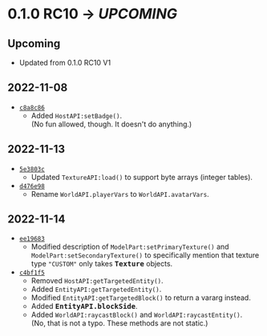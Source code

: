 # 0.1.0 RC10 → *UPCOMING* #

Upcoming
--------------------------------------------------
* Updated from 0.1.0 RC10 V1

2022-11-08
--------------------------------------------------
* [`c8a8c86`](https://github.com/Kingdom-of-The-Moon/FiguraRewriteRewrite/commit/c8a8c86)
  * Added `HostAPI:setBadge()`.  
    (No fun allowed, though. It doesn't do anything.)

2022-11-13
--------------------------------------------------
* [`5e3803c`](https://github.com/Kingdom-of-The-Moon/FiguraRewriteRewrite/commit/5e3803c)
  * Updated `TextureAPI:load()` to support byte arrays (integer tables).
* [`d476e98`](https://github.com/Kingdom-of-The-Moon/FiguraRewriteRewrite/commit/d476e98)
  * Rename `WorldAPI.playerVars` to `WorldAPI.avatarVars`.

2022-11-14
--------------------------------------------------
* [`ee19683`](https://github.com/Kingdom-of-The-Moon/FiguraRewriteRewrite/commit/ee19683)
  * Modified description of `ModelPart:setPrimaryTexture()` and `ModelPart:setSecondaryTexture()` to
    specifically mention that texture type `"CUSTOM"` only takes <kbd>**Texture**</kbd> objects.
* [`c4bf1f5`](https://github.com/Kingdom-of-The-Moon/FiguraRewriteRewrite/commit/c4bf1f5)
  * Removed `HostAPI:getTargetedEntity()`.
  * Added `EntityAPI:getTargetedEntity()`.
  * Modified `EntityAPI:getTargetedBlock()` to return a vararg instead.
  * Added <kbd>**EntityAPI.blockSide**</kbd>.
  * Added `WorldAPI:raycastBlock()` and `WorldAPI:raycastEntity()`.  
    (No, that is not a typo. These methods are not static.)
